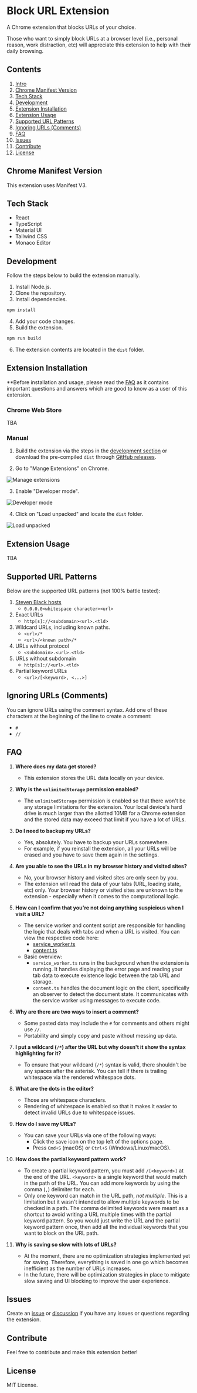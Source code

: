 # Block URL Extension

A Chrome extension that blocks URLs of your choice.

Those who want to simply block URLs at a browser level (i.e., personal reason, work distraction, etc) will appreciate this extension to help with their daily browsing.

## Contents

1. [Intro](#block-url-extension)
2. [Chrome Manifest Version](#chrome-manifest-version)
3. [Tech Stack](#tech-stack)
4. [Development](#development)
5. [Extension Installation](#extension-installation)
6. [Extension Usage](#extension-usage)
7. [Supported URL Patterns](#supported-url-patterns)
8. [Ignoring URLs (Comments)](#ignoring-urls-comments)
9. [FAQ](#faq)
10. [Issues](#issues)
11. [Contribute](#contribute)
12. [License](#license)

## Chrome Manifest Version

This extension uses Manifest V3.

## Tech Stack

- React
- TypeScript
- Material UI
- Tailwind CSS
- Monaco Editor

## Development

Follow the steps below to build the extension manually.

1. Install Node.js.
2. Clone the repository.
3. Install dependencies.

```bash
npm install
```

4. Add your code changes.
5. Build the extension.

```bash
npm run build
```

6. The extension contents are located in the `dist` folder.

## Extension Installation

\*\*Before installation and usage, please read the [FAQ](#faq) as it contains important questions and answers which are good to know as a user of this extension.

### Chrome Web Store

TBA

### Manual

1. Build the extension via the steps in the [development section](#development) or download the pre-compiled `dist` through [GitHub releases](https://github.com/alexwkleung/block-url-extension/releases).

2. Go to "Mange Extensions" on Chrome.

![Manage extensions](./docs-assets/manage-extensions.png)

3. Enable "Developer mode".

![Developer mode](./docs-assets/developer-mode.png)

4. Click on "Load unpacked" and locate the `dist` folder.

![Load unpacked](./docs-assets/load-unpacked.png)

## Extension Usage

TBA

## Supported URL Patterns

Below are the supported URL patterns (not 100% battle tested):

1. [Steven Black hosts](https://github.com/StevenBlack/hosts)
   - `0.0.0.0<whitespace character><url>`
2. Exact URLs
   - `http[s]://<subdomain><url>.<tld>`
3. Wildcard URLs, including known paths.
   - `<url>/*`
   - `<url>/<known path>/*`
4. URLs without protocol
   - `<subdomain>.<url>.<tld>`
5. URLs without subdomain
   - `http[s]://<url>.<tld>`
6. Partial keyword URLs
   - `<url>/[<keyword>, <...>]`

## Ignoring URLs (Comments)

You can ignore URLs using the comment syntax. Add one of these characters at the beginning of the line to create a comment:

- `#`
- `//`

## FAQ

1. **Where does my data get stored?**

   - This extension stores the URL data locally on your device.

2. **Why is the `unlimitedStorage` permission enabled?**

   - The `unlimitedStorage` permission is enabled so that there won't be any storage limitations for the extension. Your local device's hard drive is much larger than the allotted 10MB for a Chrome extension and the stored data may exceed that limit if you have a lot of URLs.

3. **Do I need to backup my URLs?**

   - Yes, absolutely. You have to backup your URLs somewhere.
   - For example, if you reinstall the extension, all your URLs will be erased and you have to save them again in the settings.

4. **Are you able to see the URLs in my browser history and visited sites?**

   - No, your browser history and visited sites are only seen by you.
   - The extension will read the data of your tabs (URL, loading state, etc) only. Your browser history or visited sites are unknown to the extension - especially when it comes to the computational logic.

5. **How can I confirm that you're not doing anything suspicious when I visit a URL?**

   - The service worker and content script are responsible for handling the logic that deals with tabs and when a URL is visited. You can view the respective code here:
     - [service_worker.ts](https://github.com/alexwkleung/block-url-extension/blob/main/src/service-worker/service_worker.ts)
     - [content.ts](https://github.com/alexwkleung/block-url-extension/blob/main/src/content/content.ts)
   - Basic overview:
     - `service_worker.ts` runs in the background when the extension is running. It handles displaying the error page and reading your tab data to execute existence logic between the tab URL and storage.
     - `content.ts` handles the document logic on the client, specifically an observer to detect the document state. It communicates with the service worker using messages to execute code.

6. **Why are there are two ways to insert a comment?**

   - Some pasted data may include the `#` for comments and others might use `//`.
   - Portability and simply copy and paste without messing up data.

7. **I put a wildcard (`/*`) after the URL but why doesn't it show the syntax highlighting for it?**

   - To ensure that your wildcard (`/*`) syntax is valid, there shouldn't be any spaces after the asterisk. You can tell if there is trailing whitespace via the rendered whitespace dots.

8. **What are the dots in the editor?**

   - Those are whitespace characters.
   - Rendering of whitespace is enabled so that it makes it easier to detect invalid URLs due to whitespace issues.

9. **How do I save my URLs?**

   - You can save your URLs via one of the following ways:
     - Click the save icon on the top left of the options page.
     - Press `Cmd+S` (macOS) or `Ctrl+S` (Windows/Linux/macOS).

10. **How does the partial keyword pattern work?**

    - To create a partial keyword pattern, you must add `/[<keyword>]` at the end of the URL. `<keyword>` is a single keyword that would match in the path of the URL. You can add more keywords by using the comma (`,`) delimiter for each.
    - Only one keyword can match in the URL path, _not multiple_. This is a limitation but it wasn't intended to allow multiple keywords to be checked in a path. The comma delimited keywords were meant as a shortcut to avoid writing a URL multiple times with the partial keyword pattern. So you would just write the URL and the partial keyword pattern once, then add all the individual keywords that you want to block on the URL path.

11. **Why is saving so slow with lots of URLs?**

    - At the moment, there are no optimization strategies implemented yet for saving. Therefore, everything is saved in one go which becomes inefficient as the number of URLs increases.
    - In the future, there will be optimization strategies in place to mitigate slow saving and UI blocking to improve the user experience.

## Issues

Create an [issue](https://github.com/alexwkleung/block-url-extension/issues) or [discussion](https://github.com/alexwkleung/block-url-extension/discussions) if you have any issues or questions regarding the extension.

## Contribute

Feel free to contribute and make this extension better!

## License

MIT License.
